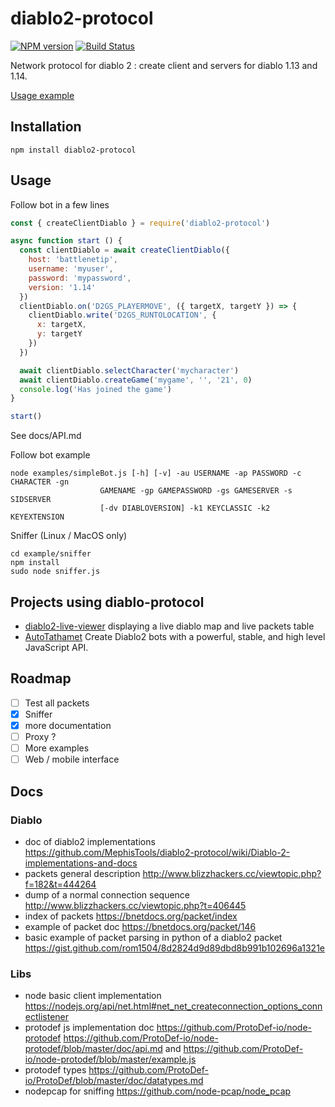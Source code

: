 # diablo2-protocol
[![NPM version](https://img.shields.io/npm/v/diablo2-protocol.svg)](http://npmjs.com/package/diablo2-protocol)
[![Build Status](https://img.shields.io/circleci/project/MephisTools/diablo2-protocol/master.svg)](https://circleci.com/gh/MephisTools/diablo2-protocol)


Network protocol for diablo 2 : create client and servers for diablo 1.13 and 1.14.

[Usage example](https://www.youtube.com/watch?v=KYPTijLiwMI&feature=youtu.be)



## Installation

```
npm install diablo2-protocol
```

## Usage

Follow bot in a few lines

```js
const { createClientDiablo } = require('diablo2-protocol')

async function start () {
  const clientDiablo = await createClientDiablo({
    host: 'battlenetip',
    username: 'myuser',
    password: 'mypassword',
    version: '1.14'
  })
  clientDiablo.on('D2GS_PLAYERMOVE', ({ targetX, targetY }) => {
    clientDiablo.write('D2GS_RUNTOLOCATION', {
      x: targetX,
      y: targetY
    })
  })

  await clientDiablo.selectCharacter('mycharacter')
  await clientDiablo.createGame('mygame', '', '21', 0)
  console.log('Has joined the game')
}

start()

```

See docs/API.md

Follow bot example

```
node examples/simpleBot.js [-h] [-v] -au USERNAME -ap PASSWORD -c CHARACTER -gn
                    GAMENAME -gp GAMEPASSWORD -gs GAMESERVER -s SIDSERVER
                    [-dv DIABLOVERSION] -k1 KEYCLASSIC -k2 KEYEXTENSION
```

Sniffer (Linux / MacOS only)

```
cd example/sniffer
npm install
sudo node sniffer.js
```

## Projects using diablo-protocol

* [diablo2-live-viewer](https://github.com/MephisTools/diablo2-live-viewer) displaying a live diablo map and live packets table
* [AutoTathamet](https://github.com/MephisTools/AutoTathamet) Create Diablo2 bots with a powerful, stable, and high level JavaScript API.


## Roadmap
- [ ] Test all packets
- [x] Sniffer
- [x] more documentation
- [ ] Proxy ?
- [ ] More examples
- [ ] Web / mobile interface

## Docs

### Diablo

* doc of diablo2 implementations https://github.com/MephisTools/diablo2-protocol/wiki/Diablo-2-implementations-and-docs
* packets general description http://www.blizzhackers.cc/viewtopic.php?f=182&t=444264
* dump of a normal connection sequence http://www.blizzhackers.cc/viewtopic.php?t=406445
* index of packets https://bnetdocs.org/packet/index
* example of packet doc https://bnetdocs.org/packet/146
* basic example of packet parsing in python of a diablo2 packet https://gist.github.com/rom1504/8d2824d9d89dbd8b991b102696a1321e

### Libs

* node basic client implementation https://nodejs.org/api/net.html#net_net_createconnection_options_connectlistener
* protodef js implementation doc https://github.com/ProtoDef-io/node-protodef https://github.com/ProtoDef-io/node-protodef/blob/master/doc/api.md and https://github.com/ProtoDef-io/node-protodef/blob/master/example.js
* protodef types https://github.com/ProtoDef-io/ProtoDef/blob/master/doc/datatypes.md
* nodepcap for sniffing https://github.com/node-pcap/node_pcap